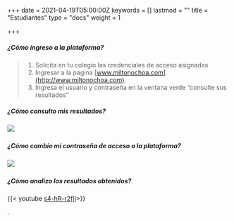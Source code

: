 +++
date = 2021-04-19T05:00:00Z
keywords = []
lastmod = ""
title = "Estudiantes"
type = "docs"
weight = 1

+++
##### ¿Cómo ingreso a la plataforma?

> 1. Solicita en tu colegio las credenciales de acceso asignadas
> 2. Ingresar a la pagina [www.miltonochoa.com](http://www.miltonochoa.com)
> 3. Ingresa el usuario y contraseña en la ventana verde “consulte sus resultados”

##### ¿Cómo consulto mis resultados?

##### ![](/uploads/listado-notasestudiante.gif)

##### ¿Cómo cambio mi contraseña de acceso a la plataforma?

##### ![](/uploads/cambia-contrasena.gif)

##### ¿Cómo analizo los resultados obtenidos?  
{{< youtube [s4-hR-r2fjI](https://www.youtube.com/watch?v=s4-hR-r2fjI "https://www.youtube.com/watch?v=s4-hR-r2fjI")>}}



.